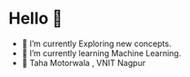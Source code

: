# Hello 👋


- 🔭 I’m currently Exploring new concepts.
- 🌱 I’m currently learning Machine Learning.
- 👦 Taha Motorwala , VNIT Nagpur
  


